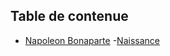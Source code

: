 Table de contenue
-----------------------------------------


+ [Napoleon Bonaparte](https://github.com/MZMada/TD-IUT/wiki/Napoleon-Ier)
  -[Naissance](https://github.com/MZMada/TD-IUT/wiki/Naissance)



